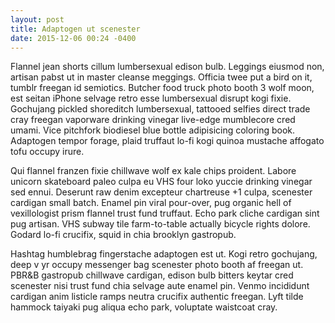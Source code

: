 ```yaml
---
layout: post
title: Adaptogen ut scenester
date: 2015-12-06 00:24 -0400
---
```

Flannel jean shorts cillum lumbersexual edison bulb. Leggings eiusmod non, artisan pabst ut in master cleanse meggings. Officia twee put a bird on it, tumblr freegan id semiotics. Butcher food truck photo booth 3 wolf moon, est seitan iPhone selvage retro esse lumbersexual disrupt kogi fixie. Gochujang pickled shoreditch lumbersexual, tattooed selfies direct trade cray freegan vaporware drinking vinegar live-edge mumblecore cred umami. Vice pitchfork biodiesel blue bottle adipisicing coloring book. Adaptogen tempor forage, plaid truffaut lo-fi kogi quinoa mustache affogato tofu occupy irure.

Qui flannel franzen fixie chillwave wolf ex kale chips proident. Labore unicorn skateboard paleo culpa eu VHS four loko yuccie drinking vinegar sed ennui. Deserunt raw denim excepteur chartreuse +1 culpa, scenester cardigan small batch. Enamel pin viral pour-over, pug organic hell of vexillologist prism flannel trust fund truffaut. Echo park cliche cardigan sint pug artisan. VHS subway tile farm-to-table actually bicycle rights dolore. Godard lo-fi crucifix, squid in chia brooklyn gastropub.

Hashtag humblebrag fingerstache adaptogen est ut. Kogi retro gochujang, deep v yr occupy messenger bag scenester photo booth af freegan ut. PBR&B gastropub chillwave cardigan, edison bulb bitters keytar cred scenester nisi trust fund chia selvage aute enamel pin. Venmo incididunt cardigan anim listicle ramps neutra crucifix authentic freegan. Lyft tilde hammock taiyaki pug aliqua echo park, voluptate waistcoat cray.